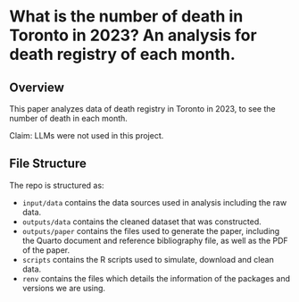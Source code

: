 # What is the number of death in Toronto in 2023? An analysis for death registry of each month.

## Overview
This paper analyzes data of death registry in Toronto in 2023, to see the number of death in each month. 

Claim: LLMs were not used in this project.

## File Structure

The repo is structured as:

-   `input/data` contains the data sources used in analysis including the raw data.
-   `outputs/data` contains the cleaned dataset that was constructed.
-   `outputs/paper` contains the files used to generate the paper, including the Quarto document and reference bibliography file, as well as the PDF of the paper. 
-   `scripts` contains the R scripts used to simulate, download and clean data.
-   `renv` contains the files which details the information of the packages and versions we are using.

